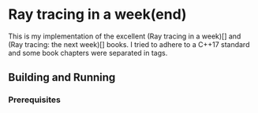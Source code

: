 # Ray tracing in a week(end)

This is my implementation of the excellent (Ray tracing in a week)[] and (Ray tracing: the next week)[] books. I tried to adhere to a C++17 standard and some book chapters were separated in tags.

## Building and Running

### Prerequisites
